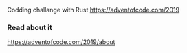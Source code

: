 
Codding challange with Rust
https://adventofcode.com/2019


### Read about it
https://adventofcode.com/2019/about